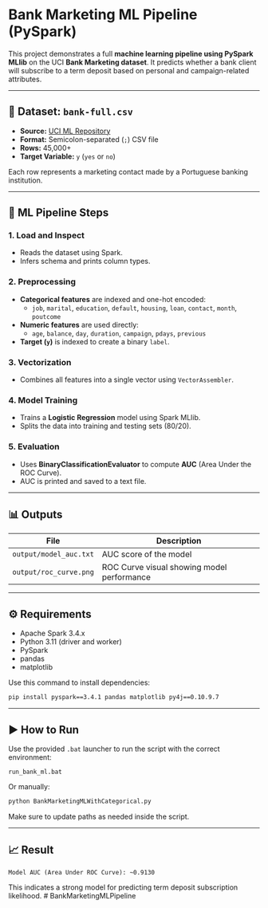 # Bank Marketing ML Pipeline (PySpark)

This project demonstrates a full **machine learning pipeline using PySpark MLlib** on the UCI **Bank Marketing dataset**. It predicts whether a bank client will subscribe to a term deposit based on personal and campaign-related attributes.


---

## 📁 Dataset: `bank-full.csv`

- **Source:** [UCI ML Repository](https://archive.ics.uci.edu/ml/datasets/Bank+Marketing)
- **Format:** Semicolon-separated (`;`) CSV file
- **Rows:** 45,000+
- **Target Variable:** `y` (`yes` or `no`)

Each row represents a marketing contact made by a Portuguese banking institution.


---

## 🔄 ML Pipeline Steps

### 1. **Load and Inspect**
- Reads the dataset using Spark.
- Infers schema and prints column types.

### 2. **Preprocessing**
- **Categorical features** are indexed and one-hot encoded:
  - `job`, `marital`, `education`, `default`, `housing`, `loan`, `contact`, `month`, `poutcome`
- **Numeric features** are used directly:
  - `age`, `balance`, `day`, `duration`, `campaign`, `pdays`, `previous`
- **Target (`y`)** is indexed to create a binary `label`.

### 3. **Vectorization**
- Combines all features into a single vector using `VectorAssembler`.

### 4. **Model Training**
- Trains a **Logistic Regression** model using Spark MLlib.
- Splits the data into training and testing sets (80/20).

### 5. **Evaluation**
- Uses **BinaryClassificationEvaluator** to compute **AUC** (Area Under the ROC Curve).
- AUC is printed and saved to a text file.


---

## 📊 Outputs

| File | Description |
|------|-------------|
| `output/model_auc.txt` | AUC score of the model |
| `output/roc_curve.png` | ROC Curve visual showing model performance |

---


## ⚙ Requirements

- Apache Spark 3.4.x
- Python 3.11 (driver and worker)
- PySpark
- pandas
- matplotlib

Use this command to install dependencies:

```bash
pip install pyspark==3.4.1 pandas matplotlib py4j==0.10.9.7
```

---


## ▶️ How to Run

Use the provided `.bat` launcher to run the script with the correct environment:

```
run_bank_ml.bat
```

Or manually:

```bash
python BankMarketingMLWithCategorical.py
```

Make sure to update paths as needed inside the script.

---


## 📈 Result

```
Model AUC (Area Under ROC Curve): ~0.9130
```

This indicates a strong model for predicting term deposit subscription likelihood.
#   B a n k M a r k e t i n g M L P i p e l i n e 
 
 
